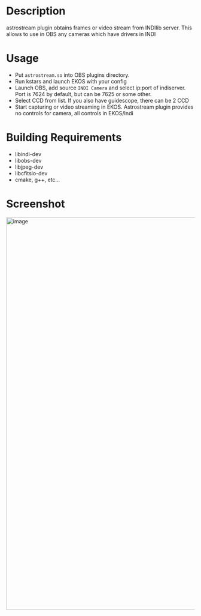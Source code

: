 # Description
astrostream plugin obtains frames or video stream from INDIlib server. This allows to use in OBS any cameras which have drivers in INDI

# Usage

- Put `astrostream.so` into OBS plugins directory.
- Run kstars and launch EKOS with your config
- Launch OBS, add source `INDI Camera` and select ip:port of indiserver. Port is 7624 by default, but can be 7625 or some other.
- Select CCD from list. If you also have guidescope, there can be 2 CCD
- Start capturing or video streaming in EKOS. Astrostream plugin provides no controls for camera, all controls in EKOS/Indi

# Building Requirements
- libindi-dev
- libobs-dev
- libjpeg-dev
- libcfitsio-dev
- cmake, g++, etc...

# Screenshot
<img width="1920" height="1046" alt="image" src="https://github.com/user-attachments/assets/fb5c9d4d-600f-4b23-9b4f-ae3262ef049e" />
